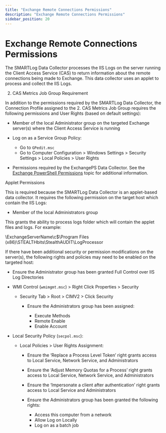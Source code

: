 ```yaml
---
title: "Exchange Remote Connections Permissions"
description: "Exchange Remote Connections Permissions"
sidebar_position: 20
---
```


# Exchange Remote Connections Permissions

The SMARTLog Data Collector processes the IIS Logs on the server running the Client Access Service
(CAS) to return information about the remote connections being made to Exchange. This data collector
uses an applet to process and collect the IIS Logs.

2. CAS Metrics Job Group Requirement

In addition to the permissions required by the SMARTLog Data Collector, the Connection Profile
assigned to the 2. CAS Metrics Job Group requires the following permissions and User Rights (based
on default settings):

- Member of the local Administrator group on the targeted Exchange server(s) where the Client Access
  Service is running
- Log on as a Service Group Policy:

    - Go to `GPedit.msc`
    - Go to Computer Configuration > Windows Settings > Security Settings > Local Policies > User
      Rights

- Permissions required by the ExchangePS Data Collector. See the
  [Exchange PowerShell Permissions](/docs/accessanalyzer/12.0/requirements/exchange/support/powershell.md) topic for additional information.

Applet Permissions

This is required because the SMARTLog Data Collector is an applet-based data collector. It requires
the following permission on the target host which contain the IIS Logs:

- Member of the local Administrators group

This grants the ability to process logs folder which will contain the applet files and logs. For
example:

\\ExchangeServerName\c$\Program Files (x86)\STEALTHbits\StealthAUDIT\LogProcessor

If there have been additional security or permission modifications on the server(s), the following
rights and policies may need to be enabled on the targeted host:

- Ensure the Administrator group has been granted Full Control over IIS Log Directories
- WMI Control (`wmimgmt.msc`) > Right Click Properties > Security

    - Security Tab > Root > CIMV2 > Click Security

        - Ensure the Administrators group has been assigned:

            - Execute Methods
            - Remote Enable
            - Enable Account

- Local Security Policy (`secpol.msc`):

    - Local Policies > User Rights Assignment:

        - Ensure the ‘Replace a Process Level Token’ right grants access to Local Service, Network
          Service, and Administrators
        - Ensure the ‘Adjust Memory Quotas for a Process’ right grants access to Local Service,
          Network Service, and Administrators
        - Ensure the ‘Impersonate a client after authentication’ right grants access to Local
          Service and Administrators
        - Ensure the Administrators group has been granted the following rights:

            - Access this computer from a network
            - Allow Log on Locally
            - Log on as a batch job
